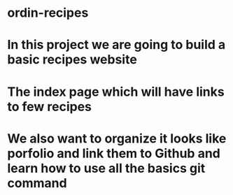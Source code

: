 # ordin-recipes
# In this project we are going to build a basic recipes website
# The index page which will have links to few recipes
# We also want to organize it looks like porfolio and link them to Github and learn how to use all the basics git command
